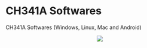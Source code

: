# CH341A Softwares
CH341A Softwares (Windows, Linux, Mac and Android)
 <p align="center">
  <img src="https://raw.githubusercontent.com/YTEC-info/CH341A-Softwares/main/Manual/pic-ch341a-black_.jpg" />
</p>
